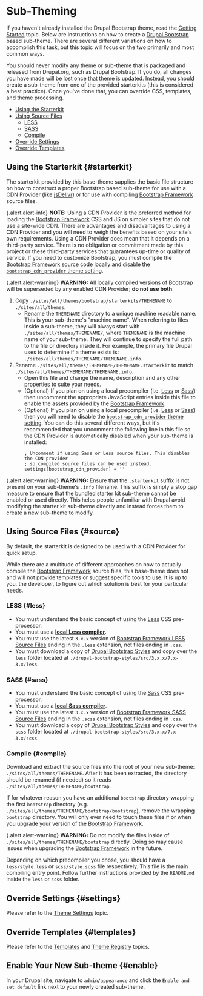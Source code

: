 <!-- @file Instructions on how to sub-theme the Drupal Bootstrap base theme. -->
<!-- @defgroup sub_theming -->
# Sub-Theming

If you haven't already installed the Drupal Bootstrap theme, read the
[Getting Started](<!-- @url getting_started -->) topic. Below are instructions
on how to create a [Drupal Bootstrap] based sub-theme. There are several
different variations on how to accomplish this task, but this topic will focus
on the two primarily and most common ways.

You should never modify any theme or sub-theme that is packaged and released
from Drupal.org, such as Drupal Bootstrap. If you do, all changes you have made
will be lost once that theme is updated. Instead, you should create a sub-theme
from one of the provided starterkits (this is considered a best practice). Once
you've done that, you can override CSS, templates, and theme processing.

- [Using the Starterkit](#starterkit)
- [Using Source Files](#source)
  - [LESS](#less)
  - [SASS](#sass)
  - [Compile](#compile)
- [Override Settings](#settings)
- [Override Templates](#templates)

## Using the Starterkit {#starterkit}

The starterkit provided by this base-theme supplies the basic file structure on
how to construct a proper Bootstrap based sub-theme for use with a CDN Provider
(like [jsDelivr]) or for use with compiling [Bootstrap Framework] source files.

{.alert.alert-info} **NOTE:** Using a CDN Provider is the preferred method
for loading the [Bootstrap Framework] CSS and JS on simpler sites that do not
use a site-wide CDN. There are advantages and disadvantages to using a
CDN Provider and you will need to weigh the benefits based on your site's own
requirements. Using a CDN Provider does mean that it depends on a third-party
service. There is no obligation or commitment made by this project or these
third-party services that guarantees up-time or quality of service. If you need
to customize Bootstrap, you must compile the [Bootstrap Framework] source code
locally and disable the
[`bootstrap_cdn_provider` theme setting](<!-- @url theme_settings -->).

{.alert.alert-warning} **WARNING:** All locally compiled versions of Bootstrap
will be superseded by any enabled CDN Provider; **do not use both**.

1. Copy `./sites/all/themes/bootstrap/starterkits/THEMENAME` to `./sites/all/themes`.
   * Rename the `THEMENAME` directory to a unique machine readable name. This is
   your sub-theme's "machine name". When referring to files inside a sub-theme,
   they will always start with `./sites/all/themes/THEMENAME/`, where `THEMENAME`
   is the machine name of your sub-theme. They will continue to specify the full
   path to the file or directory inside it. For example, the primary file Drupal
   uses to determine if a theme exists is:
   `./sites/all/themes/THEMENAME/THEMENAME.info`.
2. Rename `./sites/all/themes/THEMENAME/THEMENAME.starterkit` to match
   `./sites/all/themes/THEMENAME/THEMENAME.info`.
   * Open this file and change the name, description and any other properties
     to suite your needs.
   * (Optional) If you plan on using a local precompiler (i.e. [Less] or [Sass])
     then uncomment the appropriate JavaScript entries inside this file to
     enable the assets provided by the [Bootstrap Framework].
   * (Optional) If you plan on using a local precompiler (i.e. [Less] or [Sass])
     then you will need to disable the
     [`bootstrap_cdn_provider` theme setting](<!-- @url theme_settings -->).
     You can do this several different ways, but it's recommended that you
     uncomment the following line in this file so the CDN Provider is
     automatically disabled when your sub-theme is installed:
     ```
     ; Uncomment if using Sass or Less source files. This disables the CDN provider
     ; so compiled source files can be used instead.
     settings[bootstrap_cdn_provider] = ''
     ```

{.alert.alert-warning} **WARNING:** Ensure that the `.starterkit` suffix is
not present on your sub-theme's `.info` filename. This suffix is simply a
stop gap measure to ensure that the bundled starter kit sub-theme cannot be
enabled or used directly. This helps people unfamiliar with Drupal avoid
modifying the starter kit sub-theme directly and instead forces them to create
a new sub-theme to modify.

## Using Source Files {#source}

By default, the starterkit is designed to be used with a CDN Provider for
quick setup.

While there are a multitude of different approaches on how to actually compile
the [Bootstrap Framework] source files, this base-theme does not and will not
provide templates or suggest specific tools to use. It is up to you, the
developer, to figure out which solution is best for your particular needs.

### LESS {#less}
- You must understand the basic concept of using the [Less] CSS pre-processor.
- You must use a **[local Less compiler](https://www.google.com/search?q=less+compiler)**.
- You must use the latest `3.x.x` version of [Bootstrap Framework LESS Source Files]
  ending in the `.less` extension, not files ending in `.css`.
- You must download a copy of [Drupal Bootstrap Styles] and copy over the `less`
  folder located at `./drupal-bootstrap-styles/src/3.x.x/7.x-3.x/less`.

### SASS {#sass}
- You must understand the basic concept of using the [Sass] CSS pre-processor.
- You must use a **[local Sass compiler](https://www.google.com/search?q=sass+compiler)**.
- You must use the latest `3.x.x` version of [Bootstrap Framework SASS Source Files]
  ending in the `.scss` extension, not files ending in `.css`.
- You must download a copy of [Drupal Bootstrap Styles] and copy over the `scss`
  folder located at `./drupal-bootstrap-styles/src/3.x.x/7.x-3.x/scss`.

### Compile {#compile}

Download and extract the source files into the root of your new sub-theme:
`./sites/all/themes/THEMENAME`. After it has been extracted, the directory should be
renamed (if needed) so it reads `./sites/all/themes/THEMENAME/bootstrap`.

If for whatever reason you have an additional `bootstrap` directory wrapping
the first `bootstrap` directory (e.g. `./sites/all/themes/THEMENAME/bootstrap/bootstrap`),
remove the wrapping `bootstrap` directory. You will only ever need to touch
these files if or when you upgrade your version of the [Bootstrap Framework].

{.alert.alert-warning} **WARNING:** Do not modify the files inside of
`./sites/all/themes/THEMENAME/bootstrap` directly. Doing so may cause issues when
upgrading the [Bootstrap Framework] in the future.

Depending on which precompiler you chose, you should have a `less/style.less`
or `scss/style.scss` file respectively. This file is the main compiling entry
point. Follow further instructions provided by the `README.md` inside the
`less` or `scss` folder.

## Override Settings {#settings}
Please refer to the [Theme Settings](<!-- @url theme_settings -->) topic.

## Override Templates {#templates}
Please refer to the [Templates](<!-- @url templates -->) and
[Theme Registry](<!-- @url registry -->) topics.

## Enable Your New Sub-theme {#enable}
In your Drupal site, navigate to `admin/appearance` and click the `Enable and
set default` link next to your newly created sub-theme.

[Drupal Bootstrap]: https://www.drupal.org/project/bootstrap
[Drupal Bootstrap Styles]: https://github.com/unicorn-fail/drupal-bootstrap-styles
[Bootstrap Framework]: https://getbootstrap.com/docs/3.4/
[Bootstrap Framework LESS Source Files]: https://github.com/twbs/bootstrap/releases
[Bootstrap Framework SASS Source Files]: https://github.com/twbs/bootstrap-sass
[jsDelivr]: http://www.jsdelivr.com
[Less]: http://lesscss.org
[Sass]: http://sass-lang.com
